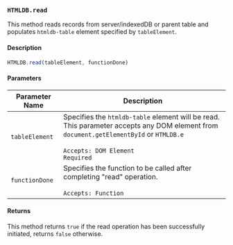 ### `HTMLDB.read`

This method reads records from server/indexedDB or parent table and populates `htmldb-table` element specified by `tableElement`.

#### Description

```javascript
HTMLDB.read(tableElement, functionDone)
```

#### Parameters

| Parameter Name             | Description                               |
| -------------------------- | ----------------------------------------- |
| `tableElement` | Specifies the `htmldb-table` element will be read. This parameter accepts any DOM element from `document.getElementById` or `HTMLDB.e`<br><br>`Accepts: DOM Element`<br>`Required` |
| `functionDone`| Specifies the function to be called after completing "read" operation.<br><br>`Accepts: Function` |

#### Returns

This method returns `true` if the read operation has been successfully initiated, returns `false` otherwise.